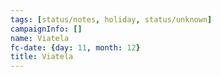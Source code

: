 ```yaml
---
tags: [status/notes, holiday, status/unknown]
campaignInfo: []
name: Viatela
fc-date: {day: 11, month: 12}
title: Viatela
---
```



